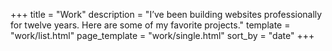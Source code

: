 +++
title = "Work"
description = "I’ve been building websites professionally for twelve years. Here are some of my favorite projects."
template = "work/list.html"
page_template = "work/single.html"
sort_by = "date"
+++
